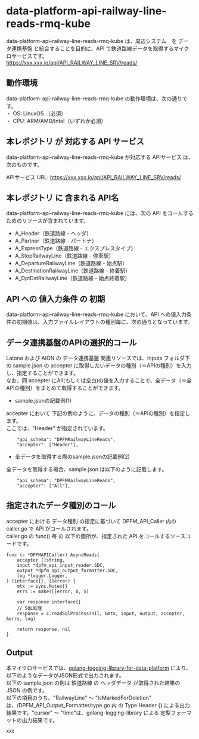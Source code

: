 # data-platform-api-railway-line-reads-rmq-kube
data-platform-api-railway-line-reads-rmq-kube は、周辺システム　を データ連携基盤 と統合することを目的に、API で鉄道路線データを取得するマイクロサービスです。  
https://xxx.xxx.io/api/API_RAILWAY_LINE_SRV/reads/

## 動作環境
data-platform-api-railway-line-reads-rmq-kube の動作環境は、次の通りです。  
・ OS: LinuxOS （必須）  
・ CPU: ARM/AMD/Intel（いずれか必須）  

## 本レポジトリ が 対応する API サービス
data-platform-api-railway-line-reads-rmq-kube が対応する APIサービス は、次のものです。

APIサービス URL: https://xxx.xxx.io/api/API_RAILWAY_LINE_SRV/reads/

## 本レポジトリ に 含まれる API名
data-platform-api-railway-line-reads-rmq-kube には、次の API をコールするためのリソースが含まれています。  

* A_Header（鉄道路線 - ヘッダ）
* A_Partner（鉄道路線 - パートナ）
* A_ExpressType（鉄道路線 - エクスプレスタイプ）
* A_StopRailwayLine（鉄道路線 - 停車駅）
* A_DepartureRailwayLine（鉄道路線 - 始点駅）
* A_DestinationRailwayLine（鉄道路線 - 終着駅）
* A_DptDstRailwayLine（鉄道路線 - 始点終着駅）

## API への 値入力条件 の 初期
data-platform-api-railway-line-reads-rmq-kube において、API への値入力条件の初期値は、入力ファイルレイアウトの種別毎に、次の通りとなっています。  

## データ連携基盤のAPIの選択的コール

Latona および AION の データ連携基盤 関連リソースでは、Inputs フォルダ下の sample.json の accepter に取得したいデータの種別（＝APIの種別）を入力し、指定することができます。  
なお、同 accepter にAll(もしくは空白)の値を入力することで、全データ（＝全APIの種別）をまとめて取得することができます。  

* sample.jsonの記載例(1)  

accepter において 下記の例のように、データの種別（＝APIの種別）を指定します。  
ここでは、"Header" が指定されています。    
  
```
	"api_schema": "DPFMRailwayLineReads",
	"accepter": ["Header"],
```
  
* 全データを取得する際のsample.jsonの記載例(2)  

全データを取得する場合、sample.json は以下のように記載します。  

```
	"api_schema": "DPFMRailwayLineReads",
	"accepter": ["All"],
```

## 指定されたデータ種別のコール

accepter における データ種別 の指定に基づいて DPFM_API_Caller 内の caller.go で API がコールされます。  
caller.go の func() 毎 の 以下の箇所が、指定された API をコールするソースコードです。  

```
func (c *DPFMAPICaller) AsyncReads(
	accepter []string,
	input *dpfm_api_input_reader.SDC,
	output *dpfm_api_output_formatter.SDC,
	log *logger.Logger,
) (interface{}, []error) {
	mtx := sync.Mutex{}
	errs := make([]error, 0, 5)

	var response interface{}
	// SQL処理
	response = c.readSqlProcess(nil, &mtx, input, output, accepter, &errs, log)

	return response, nil
}
```

## Output  
本マイクロサービスでは、[golang-logging-library-for-data-platform](https://github.com/latonaio/golang-logging-library-for-data-platform) により、以下のようなデータがJSON形式で出力されます。  
以下の sample.json の例は 鉄道路線 の ヘッダデータ が取得された結果の JSON の例です。  
以下の項目のうち、"RailwayLine" ～ "IsMarkedForDeletion" は、/DPFM_API_Output_Formatter/type.go 内 の Type Header {} による出力結果です。"cursor" ～ "time"は、golang-logging-library による 定型フォーマットの出力結果です。  

```
XXX
```
